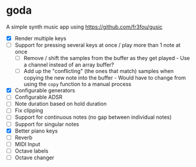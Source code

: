 # goda

A simple synth music app using <https://github.com/fr3fou/gusic>

- [x] Render multiple keys
- [ ] Support for pressing several keys at once / play more than 1 note at once
  - [ ] Remove / shift the samples from the buffer as they get played
        - Use a channel instead of an array buffer?
  - [ ] Add up the "conflicting" (the ones that match) samples when copying the new note into the buffer
        - Would have to change from using the `copy` function to a manual process
- [x] Configurable generators
- [ ] Configurable ADSR
- [ ] Note duration based on hold duration
- [ ] Fix clipping
- [ ] Support for continuous notes (no gap between individual notes)
- [ ] Support for singular notes
- [x] Better piano keys
- [ ] Reverb
- [ ] MIDI Input
- [ ] Octave labels
- [ ] Octave changer
